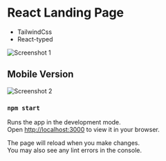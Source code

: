 # React Landing Page
- TailwindCss
- React-typed


![Screenshot 1](https://github.com/Josemar-cafumana/react-data-website/tree/main/src/Assets/img-1.png)

## Mobile Version

![Screenshot 2](https://github.com/Josemar-cafumana/react-data-website/tree/main/src/Assets/img-2.png)

### `npm start`

Runs the app in the development mode.\
Open [http://localhost:3000](http://localhost:3000) to view it in your browser.

The page will reload when you make changes.\
You may also see any lint errors in the console.
